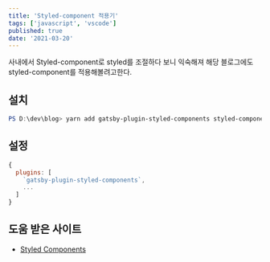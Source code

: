 ```yaml
---
title: 'Styled-component 적용기'
tags: ['javascript', 'vscode']
published: true
date: '2021-03-20'
---
```


사내에서 Styled-component로 styled를 조절하다 보니 익숙해져 해당 블로그에도 styled-component를 적용해볼려고한다.

## 설치

```powershell
PS D:\dev\blog> yarn add gatsby-plugin-styled-components styled-components babel-plugin-styled-components
```

## 설정

```javascript
{
  plugins: [
    `gatsby-plugin-styled-components`,
    ...
  ]
}
```

## 도움 받은 사이트

- [Styled Components](https://www.gatsbyjs.com/docs/how-to/styling/styled-components/)
